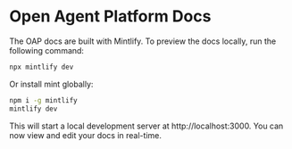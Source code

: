 # Open Agent Platform Docs

The OAP docs are built with Mintlify. To preview the docs locally, run the following command:

```bash
npx mintlify dev
```

Or install mint globally:

```bash
npm i -g mintlify
mintlify dev
```

This will start a local development server at http://localhost:3000. You can now view and edit your docs in real-time.
